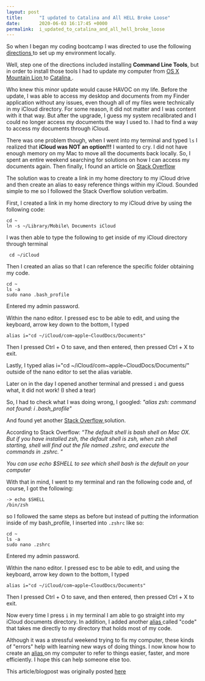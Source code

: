 ```yaml
---
layout: post
title:      "I updated to Catalina and All HELL Broke Loose"
date:       2020-06-03 16:17:45 +0000
permalink:  i_updated_to_catalina_and_all_hell_broke_loose
---
```



So when I began my coding bootcamp I was directed to use the following <a href="https://github.com/learn-co-curriculum/environment-mac-os-catalina-setup"> directions </a> to set up my environment locally. 

Well, step one of the directions included installing <b>Command Line Tools</b>, but in order to install those tools I had to update my computer from <a href="https://www.apple.com/shop/product/D6377Z/A/os-x-mountain-lion"> OS X Mountain Lion </a> to <a href=https://www.apple.com/macos/catalina/> Catalina </a>.

Who knew this minor update would cause HAVOC on my life. Before the update, I was able to access my desktop and documents from my Finder application without any issues, even though all of my files were technically in my iCloud directory. For some reason, it did not matter and I was content with it that way. But after the upgrade, I guess my system recalibrated and I could no longer access my documents the way I used to. I had to find a way to access my documents through iCloud.

There was one problem though, when I went into my terminal and typed ``ls`` I realized that <b>iCloud was NOT an option!!!</b> I wanted to cry. I did not have enough memory on my Mac to move all the documents back locally. So, I spent an entire weekend searching for solutions on how I can access my documents again.  Then finally, I found an article on <a href="https://superuser.com/questions/827827/access-icloud-drive-via-terminal?newreg=50681ca1a1374f4497634c6f50f8098c"> Stack Overflow </a>

The solution was to create a link in my home directory to my iCloud drive and then create an alias to easy reference things within my iCloud. Sounded simple to me so I followed the Stack Overflow solution verbatim. 

First, I created a link in my home directory to my iCloud drive by using the following code:

```
cd ~
ln -s ~/Library/Mobile\ Documents iCloud
```

I was then able to type the following to get inside of my iCloud directory through terminal

```
 cd ~/iCloud 
```
Then I created an alias so that I can reference the specific folder obtaining my code. 

```
cd ~
ls -a
sudo nano .bash_profile
```

Entered my admin password.

Within the nano editor. I pressed esc to be able to edit, and using the keyboard, arrow key down to the bottom, I typed

``alias i="cd ~/iCloud/com~apple~CloudDocs/Documents" ``

Then I pressed Ctrl + O to save, and then entered, then pressed Ctrl + X to exit. 

Lastly, I typed alias i="cd ~/iCloud/com~apple~CloudDocs/Documents/" outside of the nano editor to set the alias variable. 

Later on in the day I opened another terminal and pressed ``i`` and guess what, it did not work! (I shed a tear)

So, I had to check what I was doing wrong, I googled: <i>"alias zsh: command not found: i .bash_profile" </i>

And found yet another <a href="https://stackoverflow.com/questions/28289131/aliases-in-bash-profile-not-working-properly"> Stack Overflow </a> solution.

According to Stack Overflow: 
<q><i>The default shell is bash shell on Mac OX. But if you have installed zsh, the default shell is zsh, when zsh shell starting, shell will find out the file named .zshrc, and execute the commands in .zshrc. </i></q>

<i>You can use echo $SHELL to see which shell bash is the default on your computer </i>


With that in mind, I went to my terminal and ran the following code and, of course, I got the following: 

```
-> echo $SHELL
/bin/zsh
```
so I followed the same steps as before but instead of putting the information inside of my bash_profile, I inserted into ``.zshrc``
like so:

```
cd ~
ls -a
sudo nano .zshrc
```

Entered my admin password.

Within the nano editor. I pressed esc to be able to edit, and using the keyboard, arrow key down to the bottom, I typed

``alias i="cd ~/iCloud/com~apple~CloudDocs/Documents" ``

Then I pressed Ctrl + O to save, and then entered, then pressed Ctrl + X to exit. 

Now every time I press ``i`` in my terminal I am able to go straight into my iCloud documents directory. In addition, I added another <a href="https://www.techradar.com/how-to/computing/apple/terminal-101-creating-aliases-for-commands-1305638"> alias </a> called "code" that takes me directly to my directory that holds most of my code.

Although it was a stressful weekend trying to fix my computer, these kinds of "errors" help with learning new ways of doing things. I now know how to create an <a href="https://www.techradar.com/how-to/computing/apple/terminal-101-creating-aliases-for-commands-1305638"> alias </a> on my computer to refer to things easier, faster, and more efficiently. I hope this can help someone else too.


This article/blogpost was originally posted <a href="https://dev.to/sincerelybrittany/day-2-100daysofcode-i-updated-to-catalina-and-all-hell-broke-loose-2h7n"> here </a>
